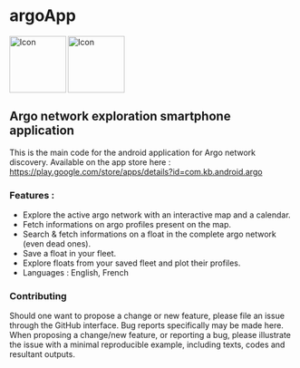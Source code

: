 # argoApp

<img src="https://user-images.githubusercontent.com/17851004/81565835-492aa680-939a-11ea-947c-d984c334b7c3.png" align="left"
     alt="Icon" height="100"/>
     
<img src="https://cdn4.iconfinder.com/data/icons/logos-3/228/android-512.png"
     alt="Icon" height="100"/>     

## Argo network exploration smartphone application

This is the main code for the android application for Argo network discovery. Available on the app store here : https://play.google.com/store/apps/details?id=com.kb.android.argo

### Features :

- Explore the active argo network with an interactive map and a calendar.
- Fetch informations on argo profiles present on the map.
- Search & fetch informations on a float in the complete argo network (even dead ones).
- Save a float in your fleet.
- Explore floats from your saved fleet and plot their profiles.
- Languages : English, French

### Contributing

Should one want to propose a change or new feature, please file an issue through the GitHub interface. Bug reports specifically may be made here. When proposing a change/new feature, or reporting a bug, please illustrate the issue with a minimal reproducible example, including texts, codes and resultant outputs.  
